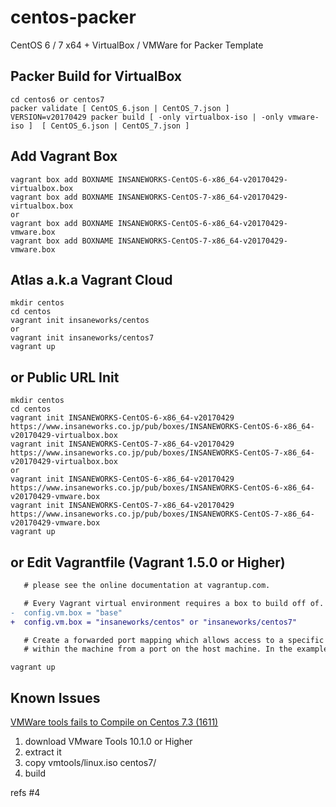 centos-packer
=============

CentOS 6 / 7 x64 + VirtualBox / VMWare for Packer Template

## Packer Build for VirtualBox

```
cd centos6 or centos7
packer validate [ CentOS_6.json | CentOS_7.json ]
VERSION=v20170429 packer build [ -only virtualbox-iso | -only vmware-iso ]  [ CentOS_6.json | CentOS_7.json ]
```

## Add Vagrant Box

```
vagrant box add BOXNAME INSANEWORKS-CentOS-6-x86_64-v20170429-virtualbox.box
vagrant box add BOXNAME INSANEWORKS-CentOS-7-x86_64-v20170429-virtualbox.box
or
vagrant box add BOXNAME INSANEWORKS-CentOS-6-x86_64-v20170429-vmware.box
vagrant box add BOXNAME INSANEWORKS-CentOS-7-x86_64-v20170429-vmware.box
```

## Atlas a.k.a Vagrant Cloud

```
mkdir centos
cd centos
vagrant init insaneworks/centos
or
vagrant init insaneworks/centos7
vagrant up
```


## or Public URL Init

```
mkdir centos
cd centos
vagrant init INSANEWORKS-CentOS-6-x86_64-v20170429 https://www.insaneworks.co.jp/pub/boxes/INSANEWORKS-CentOS-6-x86_64-v20170429-virtualbox.box
vagrant init INSANEWORKS-CentOS-7-x86_64-v20170429 https://www.insaneworks.co.jp/pub/boxes/INSANEWORKS-CentOS-7-x86_64-v20170429-virtualbox.box
or
vagrant init INSANEWORKS-CentOS-6-x86_64-v20170429 https://www.insaneworks.co.jp/pub/boxes/INSANEWORKS-CentOS-6-x86_64-v20170429-vmware.box
vagrant init INSANEWORKS-CentOS-7-x86_64-v20170429 https://www.insaneworks.co.jp/pub/boxes/INSANEWORKS-CentOS-7-x86_64-v20170429-vmware.box
vagrant up
```

## or Edit Vagrantfile (Vagrant 1.5.0 or Higher)

```diff
   # please see the online documentation at vagrantup.com.

   # Every Vagrant virtual environment requires a box to build off of.
-  config.vm.box = "base"
+  config.vm.box = "insaneworks/centos" or "insaneworks/centos7"

   # Create a forwarded port mapping which allows access to a specific port
   # within the machine from a port on the host machine. In the example below,
```

```
vagrant up
```

## Known Issues

[VMWare tools fails to Compile on Centos 7.3 (1611)](https://communities.vmware.com/message/2637447?tstart=0)

1. download VMware Tools 10.1.0 or Higher
1. extract it
1. copy vmtools/linux.iso centos7/
1. build

refs #4
